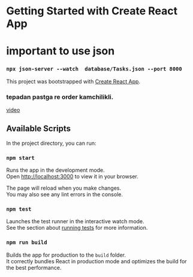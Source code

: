 # Getting Started with Create React App

# important to use json
### `npx json-server --watch  database/Tasks.json --port 8000`
This project was bootstrapped with [Create React App](https://github.com/facebook/create-react-app).


### tepadan pastga re order kamchilikli.
[video](https://www.youtube.com/watch?v=1EPQrdsfY9s)


## Available Scripts

In the project directory, you can run:

### `npm start`

Runs the app in the development mode.\
Open [http://localhost:3000](http://localhost:3000) to view it in your browser.

The page will reload when you make changes.\
You may also see any lint errors in the console.

### `npm test`

Launches the test runner in the interactive watch mode.\
See the section about [running tests](https://facebook.github.io/create-react-app/docs/running-tests) for more information.

### `npm run build`

Builds the app for production to the `build` folder.\
It correctly bundles React in production mode and optimizes the build for the best performance.



